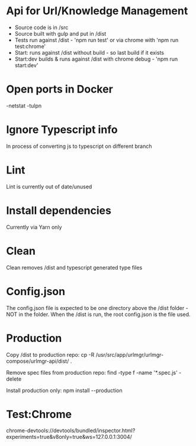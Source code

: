 # Api for Url/Knowledge Management
- Source code is in /src
- Source built with gulp and put in /dist
- Tests run against /dist - 'npm run test' or via chrome with 'npm run test:chrome'
- Start: runs against /dist without build - so last build if it exists
- Start:dev builds & runs against /dist with chrome debug - 'npm run start:dev' 

# Open ports in Docker
-netstat -tulpn

# Ignore Typescript info
In process of converting js to typescript on different branch

# Lint 
Lint is currently out of date/unused

# Install dependencies
Currently via Yarn only

# Clean
Clean removes /dist and typescript generated type files

# Config.json
The config.json file is expected to be one directory above the /dist folder - NOT in the folder. When the /dist is run, the root config.json is the file used. 

# Production
Copy /dist to production repo: cp -R /usr/src/app/urlmgr/urlmgr-compose/urlmgr-api/dist/ .

Remove spec files from production repo: find -type f -name '*.spec.js' -delete

Install production only: npm install --production 

# Test:Chrome

chrome-devtools://devtools/bundled/inspector.html?experiments=true&v8only=true&ws=127.0.0.1:3004/